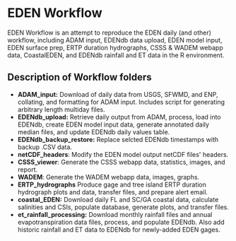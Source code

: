 # EDEN Workflow

EDEN Workflow is an attempt to reproduce the EDEN daily (and other) workflow, including ADAM input, EDENdb data upload, EDEN model input, EDEN surface prep, ERTP duration hydrographs, CSSS & WADEM webapp data, CoastalEDEN, and EDENdb rainfall and ET data in the R environment.

## Description of Workflow folders

- **ADAM_input:** Download of daily data from USGS, SFWMD, and ENP, collating, and formatting for ADAM input. Includes script for generating arbitrary length multiday files.
- **EDENdb_upload:** Retrieve daily output from ADAM, process, load into EDENdb, create EDEN model input data, generate annotated daily median files, and update EDENdb daily values table.
- **EDENdb_backup_restore:** Replace selcted EDENdb timestamps with backup .CSV data.
- **netCDF_headers**: Modify the EDEN model output netCDF files' headers.
- **CSSS_viewer**: Generate the CSSS webapp data, statistics, images, and report.
- **WADEM**: Generate the WADEM webapp data, images, graphs.
- **ERTP_hydrographs** Produce gage and tree island ERTP duration hydrograph plots and data, transfer files, and prepare alert email.
- **coastal_EDEN:** Download daily FL and SC/GA coastal data, calculate salinities and CSIs, populate database, generate plots, and transfer files.
- **et_rainfall_processing:** Download monthly rainfall files and annual evapotranspiration data files, process, and populate EDENdb. Also add historic rainfall and ET data to EDENdb for newly-added EDEN gages.